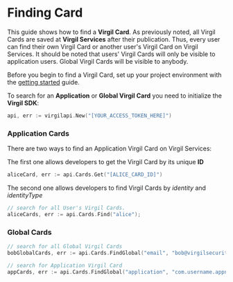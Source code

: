 # Finding Card

This guide shows how to find a **Virgil Card**. As previously noted, all Virgil Cards are saved at **Virgil Services** after their publication. Thus, every user can find their own Virgil Card or another user's Virgil Card on Virgil Services. It should be noted that users' Virgil Cards will only be visible to application users. Global Virgil Cards will be visible to anybody.

Before you begin to find a Virgil Card, set up your project environment with the [getting started](/docs/guides/configuration/client-configuration.md) guide.


To search for an **Application** or **Global Virgil Card** you need to initialize the **Virgil SDK**:

```go
api, err := virgilapi.New("[YOUR_ACCESS_TOKEN_HERE]")
```


### Application Cards

There are two ways to find an Application Virgil Card on Virgil Services:

The first one allows developers to get the Virgil Card by its unique **ID**

```go
aliceCard, err := api.Cards.Get("[ALICE_CARD_ID]")
```

The second one allows developers to find Virgil Cards by *identity* and *identityType*

```go
// search for all User's Virgil Cards.
aliceCards, err := api.Cards.Find("alice");
```



### Global Cards

```go
// search for all Global Virgil Cards
bobGlobalCards, err := api.Cards.FindGlobal("email", "bob@virgilsecurity.com")

// search for Application Virgil Card
appCards, err := api.Cards.FindGlobal("application", "com.username.appname")
```
